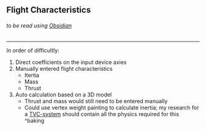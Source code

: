 ## Flight Characteristics
###### to be read using [Obsidian](https://obsidian.md/)
---
In order of difficultly:
1. Direct coefficients on the input device axies
2. Manually entered flight characteristics
	- Itertia
	- Mass
	- Thrust
3. Auto calculation based on a 3D model
	- Thrust and mass would still need to be entered manually
	- Could use vertex weight painting to calculate inertia; my research for a [TVC-system](https://github.com/TommyGymer/TVC-system) should contain all the physics required for this
^baking